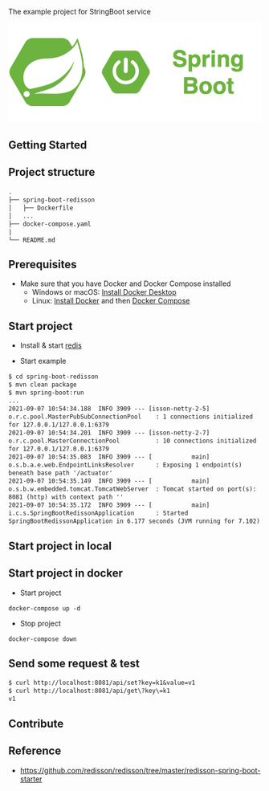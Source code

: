 The example project for StringBoot service

<div align="center">
    <img src="./assets/images/spring_boot_icon.png"/>
</div>

## Getting Started

## Project structure
```
.
├── spring-boot-redisson
│   ├── Dockerfile
│   ...
├── docker-compose.yaml
|
└── README.md
```

## Prerequisites
- Make sure that you have Docker and Docker Compose installed
  - Windows or macOS:
    [Install Docker Desktop](https://www.docker.com/get-started)
  - Linux: [Install Docker](https://www.docker.com/get-started) and then
    [Docker Compose](https://github.com/docker/compose)

## Start project

- Install & start [redis](https://redis.io/)


- Start example
```
$ cd spring-boot-redisson
$ mvn clean package
$ mvn spring-boot:run
...
2021-09-07 10:54:34.188  INFO 3909 --- [isson-netty-2-5] o.r.c.pool.MasterPubSubConnectionPool    : 1 connections initialized for 127.0.0.1/127.0.0.1:6379
2021-09-07 10:54:34.201  INFO 3909 --- [isson-netty-2-7] o.r.c.pool.MasterConnectionPool          : 10 connections initialized for 127.0.0.1/127.0.0.1:6379
2021-09-07 10:54:35.083  INFO 3909 --- [           main] o.s.b.a.e.web.EndpointLinksResolver      : Exposing 1 endpoint(s) beneath base path '/actuator'
2021-09-07 10:54:35.149  INFO 3909 --- [           main] o.s.b.w.embedded.tomcat.TomcatWebServer  : Tomcat started on port(s): 8081 (http) with context path ''
2021-09-07 10:54:35.172  INFO 3909 --- [           main] i.c.s.SpringBootRedissonApplication      : Started SpringBootRedissonApplication in 6.177 seconds (JVM running for 7.102)
```

## Start project in local

## Start project in docker 

- Start project

```console
docker-compose up -d
```

- Stop project

```console
docker-compose down
```


## Send some request & test

```shell script
$ curl http://localhost:8081/api/set?key=k1&value=v1
$ curl http://localhost:8081/api/get\?key\=k1 
v1
```

## Contribute

## Reference
- https://github.com/redisson/redisson/tree/master/redisson-spring-boot-starter